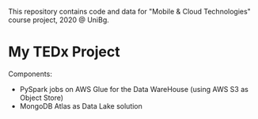 This repository contains code and data for "Mobile & Cloud Technologies" course project, 2020 @ UniBg.


# My TEDx Project

Components:
- PySpark jobs on AWS Glue for the Data WareHouse (using AWS S3 as Object Store)
- MongoDB Atlas as Data Lake solution